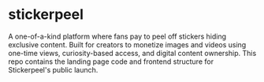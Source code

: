 # stickerpeel
A one-of-a-kind platform where fans pay to peel off stickers hiding exclusive content. Built for creators to monetize images and videos using one-time views, curiosity-based access, and digital content ownership. This repo contains the landing page code and frontend structure for Stickerpeel's public launch.
